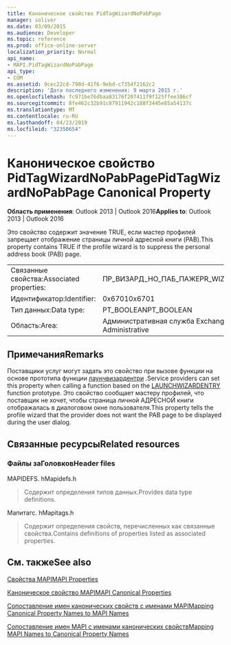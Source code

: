 ```yaml
---
title: Каноническое свойство PidTagWizardNoPabPage
manager: soliver
ms.date: 03/09/2015
ms.audience: Developer
ms.topic: reference
ms.prod: office-online-server
localization_priority: Normal
api_name:
- MAPI.PidTagWizardNoPabPage
api_type:
- COM
ms.assetid: 9cec22cd-798d-41f6-9ebd-c7354f2162c2
description: 'Дата последнего изменения: 9 марта 2015 г.'
ms.openlocfilehash: fc971be76dbaa83176f207411f9f125ffee386cf
ms.sourcegitcommit: 8fe462c32b91c87911942c188f3445e85a54137c
ms.translationtype: MT
ms.contentlocale: ru-RU
ms.lasthandoff: 04/23/2019
ms.locfileid: "32350654"
---
```

# <a name="pidtagwizardnopabpage-canonical-property"></a><span data-ttu-id="2d47a-103">Каноническое свойство PidTagWizardNoPabPage</span><span class="sxs-lookup"><span data-stu-id="2d47a-103">PidTagWizardNoPabPage Canonical Property</span></span>

  
  
<span data-ttu-id="2d47a-104">**Область применения**: Outlook 2013 | Outlook 2016</span><span class="sxs-lookup"><span data-stu-id="2d47a-104">**Applies to**: Outlook 2013 | Outlook 2016</span></span> 
  
<span data-ttu-id="2d47a-105">Это свойство содержит значение TRUE, если мастер профилей запрещает отображение страницы личной адресной книги (PAB).</span><span class="sxs-lookup"><span data-stu-id="2d47a-105">This property contains TRUE if the profile wizard is to suppress the personal address book (PAB) page.</span></span>
  
|||
|:-----|:-----|
|<span data-ttu-id="2d47a-106">Связанные свойства:</span><span class="sxs-lookup"><span data-stu-id="2d47a-106">Associated properties:</span></span>  <br/> |<span data-ttu-id="2d47a-107">ПР_ВИЗАРД_НО_ПАБ_ПАЖЕ</span><span class="sxs-lookup"><span data-stu-id="2d47a-107">PR_WIZARD_NO_PAB_PAGE</span></span>  <br/> |
|<span data-ttu-id="2d47a-108">Идентификатор:</span><span class="sxs-lookup"><span data-stu-id="2d47a-108">Identifier:</span></span>  <br/> |<span data-ttu-id="2d47a-109">0x6701</span><span class="sxs-lookup"><span data-stu-id="2d47a-109">0x6701</span></span>  <br/> |
|<span data-ttu-id="2d47a-110">Тип данных:</span><span class="sxs-lookup"><span data-stu-id="2d47a-110">Data type:</span></span>  <br/> |<span data-ttu-id="2d47a-111">PT_BOOLEAN</span><span class="sxs-lookup"><span data-stu-id="2d47a-111">PT_BOOLEAN</span></span>  <br/> |
|<span data-ttu-id="2d47a-112">Область:</span><span class="sxs-lookup"><span data-stu-id="2d47a-112">Area:</span></span>  <br/> |<span data-ttu-id="2d47a-113">Административная служба Exchange</span><span class="sxs-lookup"><span data-stu-id="2d47a-113">Exchange Administrative</span></span>  <br/> |
   
## <a name="remarks"></a><span data-ttu-id="2d47a-114">Примечания</span><span class="sxs-lookup"><span data-stu-id="2d47a-114">Remarks</span></span>

<span data-ttu-id="2d47a-115">Поставщики услуг могут задать это свойство при вызове функции на основе прототипа функции [лаунчвизардентри](launchwizardentry.md) .</span><span class="sxs-lookup"><span data-stu-id="2d47a-115">Service providers can set this property when calling a function based on the [LAUNCHWIZARDENTRY](launchwizardentry.md) function prototype.</span></span> <span data-ttu-id="2d47a-116">Это свойство сообщает мастеру профилей, что поставщик не хочет, чтобы страница личной АДРЕСНОЙ книги отображалась в диалоговом окне пользователя.</span><span class="sxs-lookup"><span data-stu-id="2d47a-116">This property tells the profile wizard that the provider does not want the PAB page to be displayed during the user dialog.</span></span> 
  
## <a name="related-resources"></a><span data-ttu-id="2d47a-117">Связанные ресурсы</span><span class="sxs-lookup"><span data-stu-id="2d47a-117">Related resources</span></span>

### <a name="header-files"></a><span data-ttu-id="2d47a-118">Файлы заГоловков</span><span class="sxs-lookup"><span data-stu-id="2d47a-118">Header files</span></span>

<span data-ttu-id="2d47a-119">MAPIDEFS. h</span><span class="sxs-lookup"><span data-stu-id="2d47a-119">Mapidefs.h</span></span>
  
> <span data-ttu-id="2d47a-120">Содержит определения типов данных.</span><span class="sxs-lookup"><span data-stu-id="2d47a-120">Provides data type definitions.</span></span>
    
<span data-ttu-id="2d47a-121">Мапитагс. h</span><span class="sxs-lookup"><span data-stu-id="2d47a-121">Mapitags.h</span></span>
  
> <span data-ttu-id="2d47a-122">Содержит определения свойств, перечисленных как связанные свойства.</span><span class="sxs-lookup"><span data-stu-id="2d47a-122">Contains definitions of properties listed as associated properties.</span></span>
    
## <a name="see-also"></a><span data-ttu-id="2d47a-123">См. также</span><span class="sxs-lookup"><span data-stu-id="2d47a-123">See also</span></span>



[<span data-ttu-id="2d47a-124">Свойства MAPI</span><span class="sxs-lookup"><span data-stu-id="2d47a-124">MAPI Properties</span></span>](mapi-properties.md)
  
[<span data-ttu-id="2d47a-125">Каноническое свойство MAPI</span><span class="sxs-lookup"><span data-stu-id="2d47a-125">MAPI Canonical Properties</span></span>](mapi-canonical-properties.md)
  
[<span data-ttu-id="2d47a-126">Сопоставление имен канонических свойств с именами MAPI</span><span class="sxs-lookup"><span data-stu-id="2d47a-126">Mapping Canonical Property Names to MAPI Names</span></span>](mapping-canonical-property-names-to-mapi-names.md)
  
[<span data-ttu-id="2d47a-127">Сопоставление имен MAPI с именами канонических свойств</span><span class="sxs-lookup"><span data-stu-id="2d47a-127">Mapping MAPI Names to Canonical Property Names</span></span>](mapping-mapi-names-to-canonical-property-names.md)

